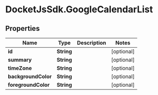 # DocketJsSdk.GoogleCalendarList

## Properties
Name | Type | Description | Notes
------------ | ------------- | ------------- | -------------
**id** | **String** |  | [optional] 
**summary** | **String** |  | [optional] 
**timeZone** | **String** |  | [optional] 
**backgroundColor** | **String** |  | [optional] 
**foregroundColor** | **String** |  | [optional] 


